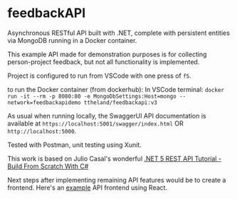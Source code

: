 # feedbackAPI

Asynchronous RESTful API built with .NET, complete with persistent entities via MongoDB running in a Docker container.

This example API made for demonstration purposes is for collecting person-project feedback, but not all functionality is implemented.

Project is configured to run from VSCode with one press of `f5`.

to run the Docker container (from dockerhub): In VSCode terminal: `docker run -it --rm -p 8080:80 -e MongoDbSettings:Host=mongo --network=feedbackapidemo ttheland/feedbackapi:v3`

As usual when running locally, the SwaggerUI API documentation is available at `https://localhost:5001/swagger/index.html` OR `http://localhost:5000`.

Tested with Postman, unit testing using Xunit.

This work is based on Julio Casal's wonderful [.NET 5 REST API Tutorial - Build From Scratch With C#](https://youtu.be/ZXdFisA_hOY)


Next steps after implementing remaining API features would be to create a frontend. Here's an [example](https://github.com/ttheland/fullstackopen2020/tree/master/osa5/bloglist-frontend) API frontend using React.